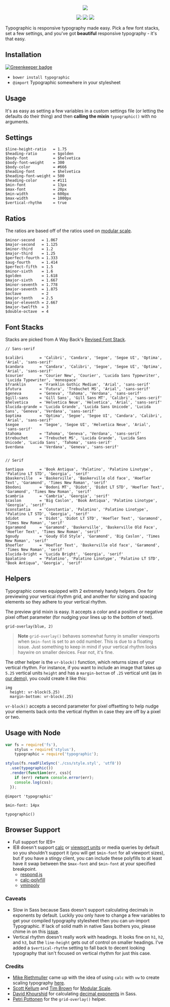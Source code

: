 <p align="center">
  <img src="http://corysimmons.github.io/typographic/typographic-logo.svg">
</p>

<p align="center">
  <img src="https://img.shields.io/npm/v/typographic.svg?style=flat-square">
  <img src="https://img.shields.io/bower/v/typographic.svg?style=flat-square">
  <img src="http://img.shields.io/npm/dm/typographic.svg?style=flat-square">
</p>

Typographic is responsive typography made easy. Pick a few font stacks, set a few settings, and you've got **beautiful** responsive typography - it's that easy.


## Installation

[![Greenkeeper badge](https://badges.greenkeeper.io/corysimmons/typographic.svg)](https://greenkeeper.io/)
- `bower install typographic`
- `@import` Typographic somewhere in your stylesheet


## Usage
It's as easy as setting a few variables in a custom settings file (or letting the defaults do their thing) and then **calling the mixin** `typographic()` with no arguments.


## Settings
```stylus
$line-height-ratio   = 1.75
$heading-ratio       = $golden
$body-font           = $helvetica
$body-font-weight    = 300
$body-color          = #666
$heading-font        = $helvetica
$heading-font-weight = 500
$heading-color       = #111
$min-font            = 13px
$max-font            = 20px
$min-width           = 600px
$max-width           = 1000px
$vertical-rhythm     = true
```


## Ratios
The ratios are based off of the ratios used on [modular scale](http://www.modularscale.com/).

```stylus
$minor-second   = 1.067
$major-second   = 1.125
$minor-third    = 1.2
$major-third    = 1.25
$perfect-fourth = 1.333
$aug-fourth     = 1.414
$perfect-fifth  = 1.5
$minor-sixth    = 1.6
$golden         = 1.618
$major-sixth    = 1.667
$minor-seventh  = 1.778
$major-seventh  = 1.875
$octave         = 2
$major-tenth    = 2.5
$major-eleventh = 2.667
$major-twelfth  = 3
$double-octave  = 4
```


## Font Stacks
Stacks are picked from A Way Back's [Revised Font Stack](http://www.awayback.com/revised-font-stack/).

```stylus
// Sans-serif

$calibri       = 'Calibri', 'Candara', 'Segoe', 'Segoe UI', 'Optima', 'Arial', 'sans-serif'
$candara       = 'Candara', 'Calibri', 'Segoe', 'Segoe UI', 'Optima', 'Arial', 'sans-serif'
$courier       = 'Courier New', 'Courier', 'Lucida Sans Typewriter', 'Lucida Typewriter', 'monospace'
$franklin      = 'Franklin Gothic Medium', 'Arial', 'sans-serif'
$futura        = 'Futura', 'Trebuchet MS', 'Arial', 'sans-serif'
$geneva        = 'Geneva', 'Tahoma', 'Verdana', 'sans-serif'
$gill-sans     = 'Gill Sans', 'Gill Sans MT', 'Calibri', 'sans-serif'
$helvetica     = 'Helvetica Neue', 'Helvetica', 'Arial', 'sans-serif'
$lucida-grande = 'Lucida Grande', 'Lucida Sans Unicode', 'Lucida Sans', 'Geneva', 'Verdana', 'sans-serif'
$optima        = 'Optima', 'Segoe', 'Segoe UI', 'Candara', 'Calibri', 'Arial', 'sans-serif'
$segoe         = 'Segoe', 'Segoe UI', 'Helvetica Neue', 'Arial', 'sans-serif'
$tahoma        = 'Tahoma', 'Geneva', 'Verdana', 'sans-serif'
$trebuchet     = 'Trebuchet MS', 'Lucida Grande', 'Lucida Sans Unicode', 'Lucida Sans', 'Tahoma', 'sans-serif'
$verdana       = 'Verdana', 'Geneva', 'sans-serif'


// Serif

$antiqua       = 'Book Antiqua', 'Palatino', 'Palatino Linotype', 'Palatino LT STD', 'Georgia', 'serif'
$baskerville   = 'Baskerville', 'Baskerville old face', 'Hoefler Text', 'Garamond', 'Times New Roman', 'serif'
$bodoni        = 'Bodoni MT', 'Didot', 'Didot LT STD', 'Hoefler Text', 'Garamond', 'Times New Roman', 'serif'
$cambria       = 'Cambria', 'Georgia', 'serif'
$caslon        = 'Big Caslon', 'Book Antiqua', 'Palatino Linotype', 'Georgia', 'serif'
$constantia    = 'Constantia', 'Palatino', 'Palatino Linotype', 'Palatino LT STD', 'Georgia', 'serif'
$didot         = 'Didot', 'Didot LT STD', 'Hoefler Text', 'Garamond', 'Times New Roman', 'serif'
$garamond      = 'Garamond', 'Baskerville', 'Baskerville Old Face', 'Hoefler Text', 'Times New Roman', 'serif'
$goudy         = 'Goudy Old Style', 'Garamond', 'Big Caslon', 'Times New Roman', 'serif'
$hoefler       = 'Hoefler Text', 'Baskerville old face', 'Garamond', 'Times New Roman', 'serif'
$lucida-bright = 'Lucida Bright', 'Georgia', 'serif'
$palatino      = 'Palatino', 'Palatino Linotype', 'Palatino LT STD', "Book Antiqua", 'Georgia', 'serif'
```


## Helpers
Typographic comes equipped with 2 extremely handy helpers. One for previewing your vertical rhythm grid, and another for sizing and spacing elements so they adhere to your vertical rhythm.

The preview grid mixin is easy. It accepts a color and a positive or negative pixel offset parameter (for nudging your lines up to the bottom of text).

```stylus
grid-overlay(blue, 2)
```

> **Note** `grid-overlay()` behaves somewhat funny in smaller viewports when `$min-font` is set to an odd number. This is due to a floating issue. Just something to keep in mind if your vertical rhythm looks haywire on smaller devices. Fear not, it's fine.

The other helper is the `vr-block()` function, which returns sizes of your vertical rhythm. For instance, if you want to include an image that takes up `5.25` vertical units `height` and has a `margin-bottom` of `.25` vertical unit (as in [our demo](http://corysimmons.github.io/typographic/)), you could create it like this:

```stylus
img
  height: vr-block(5.25)
  margin-bottom: vr-block(.25)
```

`vr-block()` accepts a second parameter for pixel offsetting to help nudge your elements back onto the vertical rhythm in case they are off by a pixel or two.


## Usage with Node
```javascript
var fs = require('fs'),
    stylus = require('stylus'),
    typographic = require('typographic');

stylus(fs.readFileSync('./css/style.styl', 'utf8'))
  .use(typographic())
  .render(function(err, css){
    if (err) return console.error(err);
    console.log(css);
  });
```

```stylus
@import 'typographic'

$min-font: 14px

typographic()
```


## Browser Support
- Full support for IE9+
- IE8 doesn't support [calc](http://caniuse.com/#feat=calc) or [viewport units](http://caniuse.com/#feat=viewport-units) or media queries by default so you shouldn't support it (you will get `$min-font` for all viewport sizes), but if you have a stingy client, you can include these polyfills to at least have it swap between the `$max-font` and `$min-font` at your specified breakpoint.
  - [respond.js](https://github.com/scottjehl/Respond)
  - [calc-polyfill](https://github.com/closingtag/calc-polyfill)
  - [vminpoly](https://github.com/saabi/vminpoly)


### Caveats
- Slow in Sass because Sass doesn't support calculating decimals in exponents by default. Luckily you only have to change a few variables to get your compiled typography stylesheet then you can un-import Typographic. If lack of solid math in native Sass bothers you, please chime in on this [issue](https://github.com/sass/sass/issues/684).
- Vertical rhythm doesn't really work with headings. It looks fine on `h1`, `h2`, and `h3`, but the `line-height` gets out of control on smaller headings. I've added a `$vertical-rhythm` setting to fall back to decent looking typography that isn't focused on vertical rhythm for just this case.


### Credits
- [Mike Riethmuller](http://twitter.com/MikeRiethmuller) came up with the idea of using `calc` with `vw` to create scaling typography [here](http://madebymike.com.au/writing/precise-control-responsive-typography/).
- [Scott Kellum](https://twitter.com/scottkellum) and [Tim Brown](https://twitter.com/timbrown) for [Modular Scale](http://www.modularscale.com/).
- [David Khourshid](https://twitter.com/davidkpiano) for calculating [decimal exponents](https://gist.github.com/davidkpiano/ad6e6771df050ff3727f) in Sass.
- [Petri Pottonen](https://twitter.com/petripottonen) for the `grid-overlay()` helper.
